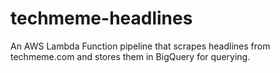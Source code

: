 # techmeme-headlines

An AWS Lambda Function pipeline that scrapes headlines from techmeme.com and stores them in BigQuery for querying. 
